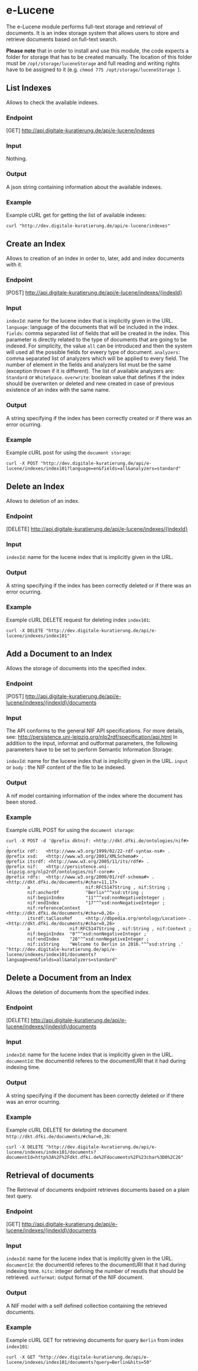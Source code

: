# e-Lucene

The e-Lucene module performs full-text storage and retrieval of documents. It is an index storage system that allows users to store and retrieve documents based on full-text search.

**Please note** that in order to install and use this module, the code expects a folder for storage that has to be created manually. The location of this folder must be `/opt/storage/luceneStorage` and full reading and writing rights have to be assigned to it (e.g. `chmod 775 /opt/storage/luceneStorage `).

## List Indexes
Allows to check the available indexes.

### Endpoint
[GET] http://api.digitale-kuratierung.de/api/e-lucene/indexes

### Input
Nothing.

### Output
A json string containing information about the available indexes.

### Example
Example cURL get for getting the list of available indexes:

```
curl "http://dev.digitale-kuratierung.de/api/e-lucene/indexes"
```

## Create an Index
Allows to creation of an index in order to, later, add and index documents with it.

### Endpoint
[POST] http://api.digitale-kuratierung.de/api/e-lucene/indexes/{indexId}

### Input
`indexId`: name for the lucene index that is implicitly given in the URL.
`language`: language of the documents that will be included in the index.
`fields`: comma  separated list of fields that will be created in the index. This parameter is directly related to the type of documents that are going to be indexed. For simplicity, the value `all` can be introduced and then the system will used all the possible fields for eveery type of document.
`analyzers`: comma  separated list of analyzers which will be applied to every field. The number of element in the fields and analyzers list must be the same (exception thrown if it is different). The list of available analyzers are: `Standard` or `WhiteSpace`.
`overwrite`: boolean value that defines if the index should be overwriten or deleted and new created in case of previous existence of an index with the same name.

### Output
A string specifying if the index has been correctly created or if there was an error ocurring.

### Example

Example cURL post for using the `document storage`:

```
curl -X POST "http://dev.digitale-kuratierung.de/api/e-lucene/indexes/index101?language=en&fields=all&analyzers=standard"
```

## Delete an Index
Allows to deletion of an index.

### Endpoint
[DELETE] http://api.digitale-kuratierung.de/api/e-lucene/indexes/{indexId}

### Input
`indexId`: name for the lucene index that is implicitly given in the URL.

### Output
A string specifying if the index has been correctly deleted or if there was an error ocurring.

### Example
Example cURL DELETE request for deleting index `index101`:

```
curl -X DELETE "http://dev.digitale-kuratierung.de/api/e-lucene/indexes/index101"
```

## Add a Document to an Index
Allows the storage of documents into the specified index.

### Endpoint
[POST] http://api.digitale-kuratierung.de/api/e-lucene/indexes/{indexId}/documents

### Input
The API conforms to the general NIF API specifications. For more details, see: http://persistence.uni-leipzig.org/nlp2rdf/specification/api.html
In addition to the input, informat and outformat parameters, the following parameters have to be set to perform Semantic Information Storage:  

`indexId`: name for the lucene index that is implicitly given in the URL.
`input` or `body` : the NIF content of the file to be indexed.

### Output
A nif model containing information of the index where the document has been stored.

### Example
Example cURL POST for using the `document storage`:

```
curl -X POST -d '@prefix dktnif: <http://dkt.dfki.de/ontologies/nif#> .
@prefix rdf:   <http://www.w3.org/1999/02/22-rdf-syntax-ns#> .
@prefix xsd:   <http://www.w3.org/2001/XMLSchema#> .
@prefix itsrdf: <http://www.w3.org/2005/11/its/rdf#> .
@prefix nif:   <http://persistence.uni-leipzig.org/nlp2rdf/ontologies/nif-core#> .
@prefix rdfs:  <http://www.w3.org/2000/01/rdf-schema#> .
<http://dkt.dfki.de/documents/#char=11,17>
        a                     nif:RFC5147String , nif:String ;
        nif:anchorOf          "Berlin"^^xsd:string ;
        nif:beginIndex        "11"^^xsd:nonNegativeInteger ;
        nif:endIndex          "17"^^xsd:nonNegativeInteger ;
        nif:referenceContext  <http://dkt.dfki.de/documents/#char=0,26> ;
        itsrdf:taClassRef     <http://dbpedia.org/ontology/Location> .
<http://dkt.dfki.de/documents/#char=0,26>
        a               nif:RFC5147String , nif:String , nif:Context ;
        nif:beginIndex  "0"^^xsd:nonNegativeInteger ;
        nif:endIndex    "26"^^xsd:nonNegativeInteger ;
        nif:isString    "Welcome to Berlin in 2016."^^xsd:string .' "http://dev.digitale-kuratierung.de/api/e-lucene/indexes/index101/documents?language=en&fields=all&analyzers=standard"
```

## Delete a Document from an Index
Allows the deletion of documents from the specified index.

### Endpoint
[DELETE] http://api.digitale-kuratierung.de/api/e-lucene/indexes/{indexId}/documents

### Input

`indexId`: name for the lucene index that is implicitly given in the URL.
`documentId`: the documentId referes to the documentURI that it had during indexing time.

### Output
A string specifying if the document has been correctly deleted or if there was an error ocurring.

### Example
Example cURL DELETE for deleting the document `http://dkt.dfki.de/documents/#char=0,26`:

```
curl -X DELETE "http://dev.digitale-kuratierung.de/api/e-lucene/indexes/index101/documents?documentId=http%3A%2F%2Fdkt.dfki.de%2Fdocuments%2F%23char%3D0%2C26"
```

## Retrieval of documents
The Retrieval of documents endpoint retrieves documents based on a plain text query. 

### Endpoint
[GET] http://api.digitale-kuratierung.de/api/e-lucene/indexes/{indexId}/documents

### Input

`indexId`: name for the lucene index that is implicitly given in the URL.
`documentId`: the documentId referes to the documentURI that it had during indexing time.
`hits`: integer defining the number of resutls that should be retrieved.
`outformat`: output format of the NIF document.

### Output
A NIF model with a self defined collection containing the retrieved documents.

### Example
Example cURL GET for retrieving documents for query `Berlin` from index `index101`:  

```
curl -X GET "http://dev.digitale-kuratierung.de/api/e-lucene/indexes/index101/documents?query=Berlin&hits=50"
```
